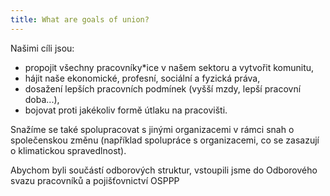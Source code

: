 ```yaml
---
title: What are goals of union?
---
```

Našimi cíli jsou:

- propojit všechny pracovníky\*ice v našem sektoru a vytvořit komunitu,
- hájit naše ekonomické, profesní, sociální a fyzická práva,
- dosažení lepších pracovních podmínek (vyšší mzdy, lepší pracovní doba...),
- bojovat proti jakékoliv formě útlaku na pracovišti.

Snažíme se také spolupracovat s jinými organizacemi v rámci snah o společenskou změnu (například spolupráce s organizacemi, co se zasazují o klimatickou spravedlnost).

Abychom byli součástí odborových struktur, vstoupili jsme do Odborového svazu pracovníků a pojišťovnictví OSPPP
